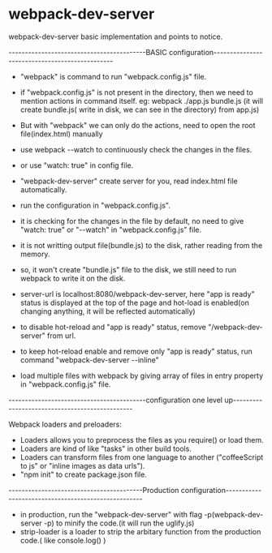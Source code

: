 # webpack-dev-server
webpack-dev-server basic implementation and points to notice.

------------------------------------------BASIC configuration-----------------------------------------------

- "webpack" is command to run "webpack.config.js" file.
- if "webpack.config.js" is not present in the directory, then we need to mention actions in command itself.
    eg: webpack ./app.js bundle.js (it will create bundle.js( write in disk, we can see in the directory) from app.js)
- But with "webpack" we can only do the actions, need to open the root file(index.html) manually
- use webpack --watch to continuously check the changes in the files.
- or use "watch: true" in config file.

- "webpack-dev-server" create server for you, read index.html file automatically.
- run the configuration in "webpack.config.js".  
- it is checking for the changes in the file by default, no need to give "watch: true" or "--watch" in "webpack.config.js" file.
- it is not writting output file(bundle.js) to the disk, rather reading from the memory.
- so, it won't create "bundle.js" file to the disk, we still need to run webpack to write it on the disk.
- server-url is localhost:8080/webpack-dev-server,
	here "app is ready" status is displayed at the top of the page and
	hot-load is enabled(on changing anything, it will be reflected automatically)
- to disable hot-reload and "app is ready" status, remove "/webpack-dev-server" from url.
- to keep hot-reload enable and remove only "app is ready" status, run command "webpack-dev-server --inline"  
- load multiple files with webpack by giving array of files in entry property in "webpack.config.js" file.

------------------------------------------configuration one level up-----------------------------------------------

Webpack loaders and preloaders:
- Loaders allows you to preprocess the files as you require() or load them.
- Loaders are kind of like "tasks" in other build tools.
- Loaders can transform files from one language to another ("coffeeScript to js" or "inline images as data urls").
- "npm init" to create package.json file.

-----------------------------------------Production configuration----------------------------------------------------

- in production, run the "webpack-dev-server" with flag -p(webpack-dev-server -p) to minify the code.(it will run the uglify.js)
- strip-loader is a loader to strip the arbitary function from the production code.( like console.log() )

